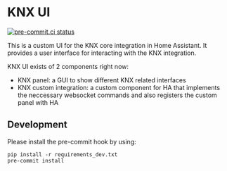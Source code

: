 # KNX UI

[![pre-commit.ci status](https://results.pre-commit.ci/badge/github/XKNX/custom-panel/main.svg)](https://results.pre-commit.ci/latest/github/XKNX/custom-panel/main)


This is a custom UI for the KNX core integration in Home Assistant. It provides a user interface for interacting with the
KNX integration.

KNX UI exists of 2 components right now:
* KNX panel: a GUI to show different KNX related interfaces
* KNX custom integration: a custom component for HA that implements the neccessary websocket commands and also registers the custom panel with HA

## Development

Please install the pre-commit hook by using:

    pip install -r requirements_dev.txt
    pre-commit install
